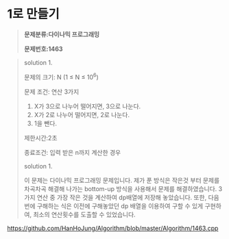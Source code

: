 # 1로 만들기

> **문제분류:다이나믹 프로그래밍**
>
> **문제번호:1463**

> solution 1.
>
> 문제의 크기:  N (1 ≤ N ≤ 10<sup>6</sup>) 
>
> 문제 조건:  연산 3가지
>
> 1. X가 3으로 나누어 떨어지면, 3으로 나눈다.
> 2. X가 2로 나누어 떨어지면, 2로 나눈다.
> 3. 1을 뺀다.
>
> 제한시간:2초
>
> 종료조건: 입력 받은 n까지 계산한 경우
>
> solution 1.
>
> 이 문제는 다이나믹 프로그래밍 문제입니다. 제가 푼 방식은 작은것 부터 문제를 차곡차곡 해결해 나가는 bottom-up 방식을 사용해서 문제를 해결하였습니다. 3가지 연산 중 가장 작은 것을 계산하여 dp배열에 저장해 놓았습니다. 또한, 다음 번에 구해하는 식은 이전에 구해놓았던 dp 배열을 이용하여 구할 수 있게 구현하여, 최소의 연산횟수를 도출할 수 있었습니다.

https://github.com/HanHoJung/Algorithm/blob/master/Algorithm/1463.cpp












